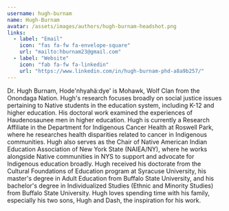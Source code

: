 ```yaml
---
username: hugh-burnam
name: Hugh-Burnam
avatar: /assets/images/authors/hugh-burnam-headshot.png
links:
  - label: "Email"
    icon: "fas fa-fw fa-envelope-square"
    url: "mailto:hburnam23@gmail.com"
  - label: "Website"
    icon: "fab fa-fw fa-linkedin"
    url: "https://www.linkedin.com/in/hugh-burnam-phd-a8a9b257/"
---
```

Dr. Hugh Burnam, Hode'nhyahä:dye' is Mohawk, Wolf Clan from the Onondaga Nation. Hugh's research focuses broadly on social justice issues pertaining to Native students in the education system, including K-12 and higher education. His doctoral work examined the experiences of Haudenosaunee men in higher education. Hugh is currently a Research Affiliate in the Department for Indigenous Cancer Health at Roswell Park, where he researches health disparities related to cancer in Indigenous communities. Hugh also serves as the Chair of Native American Indian Education Association of New York State (NAIEA/NY), where he works alongside Native communities in NYS to support and advocate for Indigenous education broadly. Hugh received his doctorate from the Cultural Foundations of Education program at Syracuse University, his master's degree in Adult Education from Buffalo State University, and his bachelor's degree in Individualized Studies (Ethnic and Minority Studies) from Buffalo State University. Hugh loves spending time with his family, especially his two sons, Hugh and Dash, the inspiration for his work.